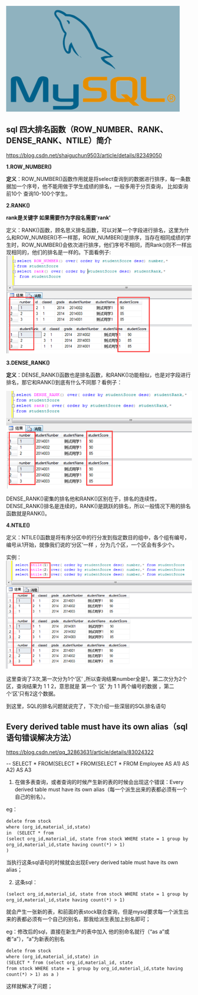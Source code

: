 ![image-20210326143610545](mysql%E8%AF%AD%E5%8F%A5.assets/image-20210326143610545.png)







## sql 四大排名函数（ROW_NUMBER、RANK、DENSE_RANK、NTILE）简介

https://blog.csdn.net/shaiguchun9503/article/details/82349050

**1.ROW_NUMBER()**

**定义**：ROW_NUMBER()函数作用就是将select查询到的数据进行排序，每一条数据加一个序号，他不能用做于学生成绩的排名，一般多用于分页查询， 
比如查询前10个 查询10-100个学生。

**2.RANK()**

**rank是关键字 如果需要作为字段名需要'rank'**

定义：RANK()函数，顾名思义排名函数，可以对某一个字段进行排名，这里为什么和ROW_NUMBER()不一样那，ROW_NUMBER()是排序，当存在相同成绩的学生时，ROW_NUMBER()会依次进行排序，他们序号不相同，而Rank()则不一样出现相同的，他们的排名是一样的。下面看例子:
![这里写图片描述](mysql%E8%AF%AD%E5%8F%A5.assets/20150718151959229)



**3.DENSE_RANK()**

**定义**：DENSE_RANK()函数也是排名函数，和RANK()功能相似，也是对字段进行排名，那它和RANK()到底有什么不同那？看例子：

![这里写图片描述](mysql%E8%AF%AD%E5%8F%A5.assets/20150718153446182)

DENSE_RANK()密集的排名他和RANK()区别在于，排名的连续性，DENSE_RANK()排名是连续的，RANK()是跳跃的排名，所以一般情况下用的排名函数就是RANK()。

**4.NTILE()**

定义：NTILE()函数是将有序分区中的行分发到指定数目的组中，各个组有编号，编号从1开始，就像我们说的’分区’一样 ，分为几个区，一个区会有多少个。

实例： ![这里写图片描述](mysql%E8%AF%AD%E5%8F%A5.assets/20150718154611387)


这里查询了3次,第一次分为1个’区’ ,所以查询结果number全是1，第二次分为2个区，查询结果为 1 1 2，意思就是 第一个 ‘区’ 为 1 1 两个编号的数据 ，第二个’区’只有2这个数据。

到这里，SQL的排名问题就说完了，下次介绍一些深层的SQL排名语句






## Every derived table must have its own alias（sql语句错误解决方法）

https://blog.csdn.net/qq_32863631/article/details/83024322

-- SELECT * FROM(SELECT * FROM(SELECT * FROM Employee AS A1) AS A2) AS A3

1. 在做多表查询，或者查询的时候产生新的表的时候会出现这个错误：Every derived table must have its own alias（每一个派生出来的表都必须有一个自己的别名）。

eg：

```mysql
delete from stock   
where (org_id,material_id,state) 
in  (SELECT * from 
(select org_id,material_id, state from stock WHERE state = 1 group by org_id,material_id,state having count(*) > 1)
) 
```


当执行这条sql语句的时候就会出现Every derived table must have its own alias；

2. 这条sql：

```mysql
(select org_id,material_id, state from stock WHERE state = 1 group by org_id,material_id,state having count(*) > 1)
```


就会产生一张新的表，和前面的表stock联合查询，但是mysql要求每一个派生出来的表都必须有一个自己的别名，那我给派生表加上别名即可；

eg：修改后的sql，直接在新生产的表中加入 他的别命名就行（“as a”或者“a”），“a”为新表的别名

```mysql
delete from stock   
where (org_id,material_id,state) in  
(SELECT * from (select org_id,material_id, state 
from stock WHERE state = 1 group by org_id,material_id,state having count(*) > 1) as a ) 
```

这样就解决了问题；



